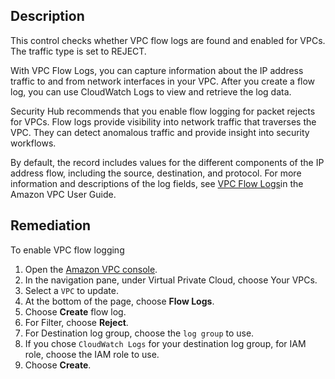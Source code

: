 ## Description

This control checks whether VPC flow logs are found and enabled for VPCs. The traffic type is set to REJECT.

With VPC Flow Logs, you can capture information about the IP address traffic to and from network interfaces in your VPC. After you create a flow log, you can use CloudWatch Logs to view and retrieve the log data.

Security Hub recommends that you enable flow logging for packet rejects for VPCs. Flow logs provide visibility into network traffic that traverses the VPC. They can detect anomalous traffic and provide insight into security workflows.

By default, the record includes values for the different components of the IP address flow, including the source, destination, and protocol. For more information and descriptions of the log fields, see [VPC Flow Logs](https://docs.aws.amazon.com/vpc/latest/userguide/flow-logs.html)in the Amazon VPC User Guide.

## Remediation

To enable VPC flow logging

1. Open the [Amazon VPC console](https://console.aws.amazon.com/vpc/).
2. In the navigation pane, under Virtual Private Cloud, choose Your VPCs.
3. Select a `VPC` to update.
4. At the bottom of the page, choose **Flow Logs**.
5. Choose **Create** flow log.
6. For Filter, choose **Reject**.
7. For Destination log group, choose the `log group` to use.
8. If you chose `CloudWatch Logs` for your destination log group, for IAM role, choose the IAM role to use.
9. Choose **Create**.